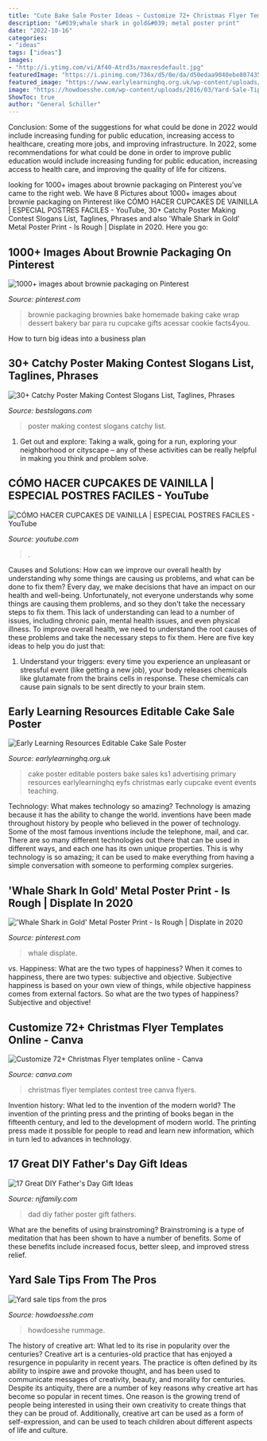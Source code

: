 ```yaml
---
title: "Cute Bake Sale Poster Ideas ~ Customize 72+ Christmas Flyer Templates Online"
description: "&#039;whale shark in gold&#039; metal poster print"
date: "2022-10-16"
categories:
- "ideas"
tags: ["ideas"]
images:
- "http://i.ytimg.com/vi/Af40-Atrd3s/maxresdefault.jpg"
featuredImage: "https://i.pinimg.com/736x/d5/0e/da/d50edaa9040ebe80743568eb9b7f8694.jpg"
featured_image: "https://www.earlylearninghq.org.uk/wp-content/uploads/2011/02/Cake-sale-prev.jpg"
image: "https://howdoesshe.com/wp-content/uploads/2016/03/Yard-Sale-Tips-from-the-PROS.jpg"
ShowToc: true
author: "General Schiller"
---
```



Conclusion: Some of the suggestions for what could be done in 2022 would include increasing funding for public education, increasing access to healthcare, creating more jobs, and improving infrastructure.
In 2022, some recommendations for what could be done in order to improve public education would include increasing funding for public education, increasing access to health care, and improving the quality of life for citizens.

	

		
looking for 1000+ images about brownie packaging on Pinterest you've came to the right web. We have 8 Pictures about 1000+ images about brownie packaging on Pinterest like CÓMO HACER CUPCAKES DE VAINILLA | ESPECIAL POSTRES FACILES - YouTube, 30+ Catchy Poster Making Contest Slogans List, Taglines, Phrases and also &#039;Whale Shark in Gold&#039; Metal Poster Print - Is Rough | Displate in 2020. Here you go:
		
    
## 1000+ Images About Brownie Packaging On Pinterest

<img loading=lazy src="https://s-media-cache-ak0.pinimg.com/736x/3b/e6/b5/3be6b5007dc9ee2447227787d168a642.jpg" onerror="this.onerror=null;this.src='https://tse1.mm.bing.net/th?id=OIP.fDDb6PCnB-uijCn_mhOsTAHaLH&amp;pid=15.1';" alt="1000+ images about brownie packaging on Pinterest">

_Source: pinterest.com_

>brownie packaging brownies bake homemade baking cake wrap dessert bakery bar para ru cupcake gifts acessar cookie facts4you. 

	

How to turn big ideas into a business plan
 

    
## 30+ Catchy Poster Making Contest Slogans List, Taglines, Phrases

<img loading=lazy src="http://www.bestslogans.com/img/searches/catchy-poster-making-contest-slogans-list-201907_1830.png" onerror="this.onerror=null;this.src='https://tse2.mm.bing.net/th?id=OIP.X0-3DHHqA2ue_K058ArDSAHaGL&amp;pid=15.1';" alt="30+ Catchy Poster Making Contest Slogans List, Taglines, Phrases">

_Source: bestslogans.com_

>poster making contest slogans catchy list. 

	

1. Get out and explore: Taking a walk, going for a run, exploring your neighborhood or cityscape – any of these activities can be really helpful in making you think and problem solve. 

    
## CÓMO HACER CUPCAKES DE VAINILLA | ESPECIAL POSTRES FACILES - YouTube

<img loading=lazy src="http://i.ytimg.com/vi/Af40-Atrd3s/maxresdefault.jpg" onerror="this.onerror=null;this.src='https://tse3.mm.bing.net/th?id=OIP.hIyIjo3zEepBfx4TzyvKqwHaEK&amp;pid=15.1';" alt="CÓMO HACER CUPCAKES DE VAINILLA | ESPECIAL POSTRES FACILES - YouTube">

_Source: youtube.com_

>. 

	

Causes and Solutions: How can we improve our overall health by understanding why some things are causing us problems, and what can be done to fix them?
Every day, we make decisions that have an impact on our health and well-being. Unfortunately, not everyone understands why some things are causing them problems, and so they don't take the necessary steps to fix them. This lack of understanding can lead to a number of issues, including chronic pain, mental health issues, and even physical illness. To improve overall health, we need to understand the root causes of these problems and take the necessary steps to fix them. Here are five key ideas to help you do just that: 
1) Understand your triggers: every time you experience an unpleasant or stressful event (like getting a new job), your body releases chemicals like glutamate from the brains cells in response. These chemicals can cause pain signals to be sent directly to your brain stem.

    
## Early Learning Resources Editable Cake Sale Poster

<img loading=lazy src="https://www.earlylearninghq.org.uk/wp-content/uploads/2011/02/Cake-sale-prev.jpg" onerror="this.onerror=null;this.src='https://tse3.mm.bing.net/th?id=OIP.y8ofKEHdbcTyvzSifJY1KAHaKg&amp;pid=15.1';" alt="Early Learning Resources Editable Cake Sale Poster">

_Source: earlylearninghq.org.uk_

>cake poster editable posters bake sales ks1 advertising primary resources earlylearninghq eyfs christmas early cupcake event events teaching. 

	

Technology: What makes technology so amazing?
Technology is amazing because it has the ability to change the world. inventions have been made throughout history by people who believed in the power of technology. Some of the most famous inventions include the telephone, mail, and car. There are so many different technologies out there that can be used in different ways, and each one has its own unique properties. This is why technology is so amazing; it can be used to make everything from having a simple conversation with someone to performing complex surgeries.

    
## &#039;Whale Shark In Gold&#039; Metal Poster Print - Is Rough | Displate In 2020

<img loading=lazy src="https://i.pinimg.com/736x/d5/0e/da/d50edaa9040ebe80743568eb9b7f8694.jpg" onerror="this.onerror=null;this.src='https://tse1.mm.bing.net/th?id=OIP.TVhPvZqXDbGCvo7kpzsjAgHaKX&amp;pid=15.1';" alt="&#039;Whale Shark in Gold&#039; Metal Poster Print - Is Rough | Displate in 2020">

_Source: pinterest.com_

>whale displate. 

	

vs. Happiness: What are the two types of happiness?
When it comes to happiness, there are two types: subjective and objective. Subjective happiness is based on your own view of things, while objective happiness comes from external factors. So what are the two types of happiness? Subjective and objective!

    
## Customize 72+ Christmas Flyer Templates Online - Canva

<img loading=lazy src="https://marketplace.canva.com/MACH9VHTrso/2/0/thumbnail_large/canva-blue-and-white-christmas-tree-contest-flyer-MACH9VHTrso.jpg" onerror="this.onerror=null;this.src='https://tse2.mm.bing.net/th?id=OIP.LxcRCwIC8Li0-oLQm-_WYAAAAA&amp;pid=15.1';" alt="Customize 72+ Christmas Flyer templates online - Canva">

_Source: canva.com_

>christmas flyer templates contest tree canva flyers. 

	

Invention history: What led to the invention of the modern world?
The invention of the printing press and the printing of books began in the fifteenth century, and led to the development of modern world. The printing press made it possible for people to read and learn new information, which in turn led to advances in technology.

    
## 17 Great DIY Father&#039;s Day Gift Ideas

<img loading=lazy src="https://lh6.googleusercontent.com/iXKmK6jQQR9NOxbedhQAbiu2_7JBp9iqJVAelHgpNR1Xhp2Lf8hs94TMYgzehlEnn4kreL9qjuj5mBpeAmwbCyJiQXeJUgo0VaTumPzsTz4mN26-8JsfBU4XCuWz3oDLJDeeK_4" onerror="this.onerror=null;this.src='https://tse4.mm.bing.net/th?id=OIP.Ww3saarhQ2WN487k9qRVOAHaLH&amp;pid=15.1';" alt="17 Great DIY Father&#039;s Day Gift Ideas">

_Source: njfamily.com_

>dad diy father poster gift fathers. 

	

What are the benefits of using brainstroming?
Brainstroming is a type of meditation that has been shown to have a number of benefits. Some of these benefits include increased focus, better sleep, and improved stress relief.

    
## Yard Sale Tips From The Pros

<img loading=lazy src="https://howdoesshe.com/wp-content/uploads/2016/03/Yard-Sale-Tips-from-the-PROS.jpg" onerror="this.onerror=null;this.src='https://tse3.mm.bing.net/th?id=OIP.BcIeLQQazqnBU3nwPJt_JAHaLH&amp;pid=15.1';" alt="Yard sale tips from the pros">

_Source: howdoesshe.com_

>howdoesshe rummage. 

	

The history of creative art: What led to its rise in popularity over the centuries?
Creative art is a centuries-old practice that has enjoyed a resurgence in popularity in recent years. The practice is often defined by its ability to inspire awe and provoke thought, and has been used to communicate messages of creativity, beauty, and morality for centuries. Despite its antiquity, there are a number of key reasons why creative art has become so popular in recent times. One reason is the growing trend of people being interested in using their own creativity to create things that they can be proud of. Additionally, creative art can be used as a form of self-expression, and can be used to teach children about different aspects of life and culture.

